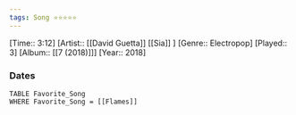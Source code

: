 ```yaml
---
tags: Song ⭐⭐⭐⭐⭐ 
---
```

[Time:: 3:12]
[Artist:: [[David Guetta]] [[Sia]] ]
[Genre:: Electropop]
[Played:: 3]
[Album:: [[7 (2018)]]]
[Year:: 2018]
### Dates
````dataview
TABLE Favorite_Song
WHERE Favorite_Song = [[Flames]]
````
